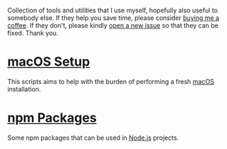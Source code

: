 Collection of tools and utilities that I use myself, hopefully also useful to somebody else. If they help you save time, please consider [buying me a coffee](https://www.paypal.com/cgi-bin/webscr?cmd=_donations&business=diogoeichert%40icloud.com&item_name=Coffee&currency_code=EUR). If they don't, please kindly [open a new issue](https://github.com/diogoeichert/utils/issues/new/choose) so that they can be fixed. Thank you.

# [macOS Setup](https://diogoeichert.github.io/utils/macos-setup)
This scripts aims to help with the burden of performing a fresh [macOS](https://www.apple.com/macos) installation.

# [npm Packages](https://www.npmjs.com/~diogoeichert)
Some npm packages that can be used in [Node.js](https://nodejs.org) projects.
